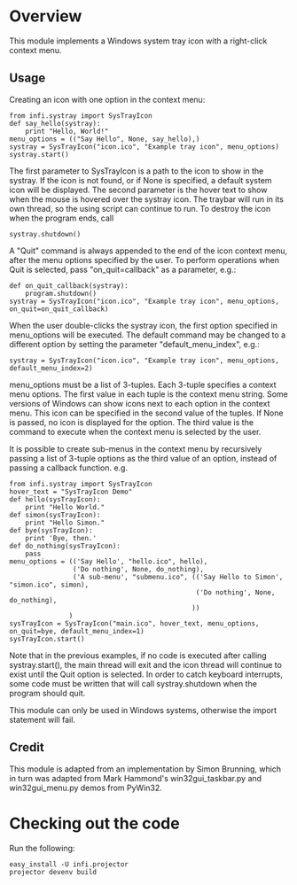 Overview
========
This module implements a Windows system tray icon with a right-click context menu.

Usage
-----
Creating an icon with one option in the context menu:

    from infi.systray import SysTrayIcon
    def say_hello(systray):
        print "Hello, World!"
    menu_options = (("Say Hello", None, say_hello),)
    systray = SysTrayIcon("icon.ico", "Example tray icon", menu_options)
    systray.start()

The first parameter to SysTrayIcon is a path to the icon to show in the systray. If the icon is not found, or
if None is specified, a default system icon will be displayed.
The second parameter is the hover text to show when the mouse is hovered over the systray icon.
The traybar will run in its own thread, so the using script can continue to run. To destroy the icon when
the program ends, call

    systray.shutdown()
    
A "Quit" command is always appended to the end of the icon context menu, after the menu options specified by the user.
To perform operations when Quit is selected, pass "on_quit=callback" as a parameter, e.g.:

    def on_quit_callback(systray):
        program.shutdown()
    systray = SysTrayIcon("icon.ico", "Example tray icon", menu_options, on_quit=on_quit_callback)
    
When the user double-clicks the systray icon, the first option specified in menu_options will be executed. The default
command may be changed to a different option by setting the parameter "default_menu_index", e.g.:

    systray = SysTrayIcon("icon.ico", "Example tray icon", menu_options, default_menu_index=2)
    
menu_options must be a list of 3-tuples. Each 3-tuple specifies a context menu options. The first value in each tuple
is the context menu string.
Some versions of Windows can show icons next to each option in the context menu. This icon can be specified in
the second value of the tuples. If None is passed, no icon is displayed for the option.
The third value is the command to execute when the context menu is selected by the user.

It is possible to create sub-menus in the context menu by recursively passing a list of 3-tuple options as the third
value of an option, instead of passing a callback function. e.g.

    from infi.systray import SysTrayIcon
    hover_text = "SysTrayIcon Demo"
    def hello(sysTrayIcon):
        print "Hello World."
    def simon(sysTrayIcon):
        print "Hello Simon."
    def bye(sysTrayIcon):
        print 'Bye, then.'
    def do_nothing(sysTrayIcon):
        pass
    menu_options = (('Say Hello', "hello.ico", hello),
                    ('Do nothing', None, do_nothing),
                    ('A sub-menu', "submenu.ico", (('Say Hello to Simon', "simon.ico", simon),
                                                   ('Do nothing', None, do_nothing),
                                                  ))
                   )
    sysTrayIcon = SysTrayIcon("main.ico", hover_text, menu_options, on_quit=bye, default_menu_index=1)
    sysTrayIcon.start()
    
Note that in the previous examples, if no code is executed after calling systray.start(), the main thread will
exit and the icon thread will continue to exist until the Quit option is selected. In order to catch keyboard
interrupts, some code must be written that will call systray.shutdown when the program should quit.

This module can only be used in Windows systems, otherwise the import statement will fail.

Credit
------
This module is adapted from an implementation by Simon Brunning, which in turn was adapted from Mark Hammond's
win32gui_taskbar.py and win32gui_menu.py demos from PyWin32.

Checking out the code
=====================

Run the following:

    easy_install -U infi.projector
    projector devenv build
